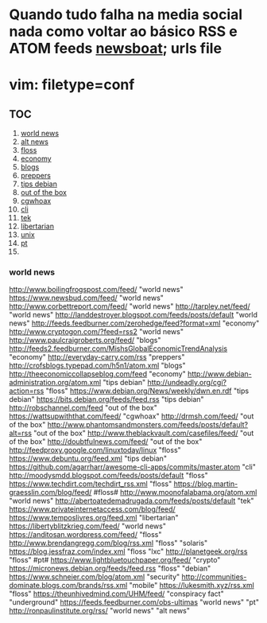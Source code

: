 # Quando tudo falha na media social nada como voltar ao básico RSS e ATOM feeds [newsboat](https://newsboat.org/); urls file

# vim: filetype=conf

## TOC
1. [world news](#world-news)
2. [alt news](#alt-news)
3. [floss](#floss)
4. [economy](#economy)
5. [blogs](#blogs)
6. [preppers](#preppers)
7. [tips debian](#tips-debian)
8. [out of the box](#out-of-the-box)
9. [cgwhoax](#cgwhoax)
10. [cli](#cli)
11. [tek](#tek)
12. [libertarian](#libertarian)
13. [unix](#unix)
14. [pt](#pt)
15. 







### world news


http://www.boilingfrogspost.com/feed/ "world news"
https://www.newsbud.com/feed/ "world news"
http://www.corbettreport.com/feed/ "world news"
http://tarpley.net/feed/ "world news"
http://landdestroyer.blogspot.com/feeds/posts/default "world news"
http://feeds.feedburner.com/zerohedge/feed?format=xml "economy"
http://www.cryptogon.com/?feed=rss2 "world news"
http://www.paulcraigroberts.org/feed/ "blogs"
http://feeds2.feedburner.com/MishsGlobalEconomicTrendAnalysis "economy"
http://everyday-carry.com/rss "preppers"
http://crofsblogs.typepad.com/h5n1/atom.xml "blogs"
http://theeconomiccollapseblog.com/feed "economy"
http://www.debian-administration.org/atom.xml "tips debian"
http://undeadly.org/cgi?action=rss "floss"
https://www.debian.org/News/weekly/dwn.en.rdf "tips debian"
https://bits.debian.org/feeds/feed.rss "tips debian"
http://robschannel.com/feed "out of the box"
https://wattsupwiththat.com/feed/ "cgwhoax"
http://drmsh.com/feed/ "out of the box"
http://www.phantomsandmonsters.com/feeds/posts/default?alt=rss "out of the box"
http://www.theblackvault.com/casefiles/feed/ "out of the box"
http://doubtfulnews.com/feed/ "out of the box"
http://feedproxy.google.com/linuxtoday/linux "floss"
https://www.debuntu.org/feed.xml "tips debian"
https://github.com/agarrharr/awesome-cli-apps/commits/master.atom "cli"
http://moodysmdd.blogspot.com/feeds/posts/default "floss"
https://www.techdirt.com/techdirt_rss.xml "floss"
https://blog.martin-graesslin.com/blog/feed/ #floss#
http://www.moonofalabama.org/atom.xml "world news"
http://abertoatedemadrugada.com/feeds/posts/default "tek"
https://www.privateinternetaccess.com/blog/feed/
https://www.temposlivres.org/feed.xml "libertarian"
https://libertyblitzkrieg.com/feed/ "world news"
https://anditosan.wordpress.com/feed/ "floss"
http://www.brendangregg.com/blog/rss.xml "floss" "solaris"
https://blog.jessfraz.com/index.xml "floss "lxc"
http://planetgeek.org/rss "floss" #pt#
https://www.lightbluetouchpaper.org/feed/ "crypto"
https://micronews.debian.org/feeds/feed.rss "floss" "debian"
https://www.schneier.com/blog/atom.xml "security"
http://communities-dominate.blogs.com/brands/rss.xml "mobile"
https://lukesmith.xyz/rss.xml "floss"
https://theunhivedmind.com/UHM/feed/ "conspiracy fact" "underground"
https://feeds.feedburner.com/obs-ultimas "world news" "pt"
http://ronpaulinstitute.org/rss/ "world news" "alt news"
